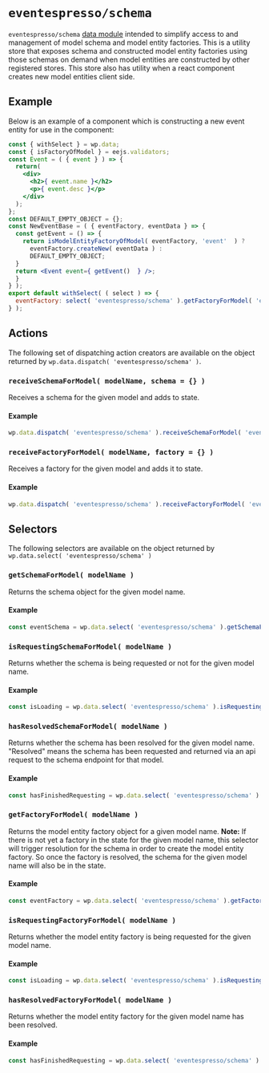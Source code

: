 # `eventespresso/schema`
`eventespresso/schema` [data module](https://github.com/WordPress/gutenberg/blob/master/packages/data) intended to simplify access to and management of model schema and model entity factories.  This is a utility store that exposes schema and constructed model entity factories using those schemas on demand when model entities are constructed by other registered stores.  This store also has utility when a react component creates new model entities client side.

## Example
Below is an example of a component which is constructing a new event entity for use in the component:

```jsx
const { withSelect } = wp.data;
const { isFactoryOfModel } = eejs.validators;
const Event = ( { event } ) => {
  return(
    <div>
      <h2>{ event.name }</h2>
      <p>{ event.desc }</p>
    </div>
  );
};
const DEFAULT_EMPTY_OBJECT = {};
const NewEventBase = ( { eventFactory, eventData } => {
  const getEvent = () => {
    return isModelEntityFactoryOfModel( eventFactory, 'event'  ) ?
      eventFactory.createNew( eventData ) :
      DEFAULT_EMPTY_OBJECT;
  }
  return <Event event={ getEvent()  } />;
  }
} );
export default withSelect( ( select ) => {
  eventFactory: select( 'eventespresso/schema' ).getFactoryForModel( 'event' );
} );
```

## Actions
The following set of dispatching action creators are available on the object returned by `wp.data.dispatch( 'eventespresso/schema' )`.
### `receiveSchemaForModel( modelName, schema = {} )`
Receives a schema for the given model and adds to state.
#### Example
```js
wp.data.dispatch( 'eventespresso/schema' ).receiveSchemaForModel( 'event', eventSchema );
```

### `receiveFactoryForModel( modelName, factory = {} )`
Receives a factory for the given model and adds it to state.
#### Example
```js
wp.data.dispatch( 'eventespresso/schema' ).receiveFactoryForModel( 'event', eventFactory );
```

## Selectors
The following selectors are available on the object returned by `wp.data.select( 'eventespresso/schema' )`
### `getSchemaForModel( modelName )`
Returns the schema object for the given model name.
#### Example
```js
const eventSchema = wp.data.select( 'eventespresso/schema' ).getSchemaForModel( 'event' );
```

### `isRequestingSchemaForModel( modelName )`
Returns whether the schema is being requested or not for the given model name.
#### Example
```js
const isLoading = wp.data.select( 'eventespresso/schema' ).isRequestingSchemaForModel( 'event' );
```

### `hasResolvedSchemaForModel( modelName )`
Returns whether the schema has been resolved for the given model name.  "Resolved" means the schema has been requested and returned via an api request to the schema endpoint for that model.
#### Example
```js
const hasFinishedRequesting = wp.data.select( 'eventespresso/schema' ).hasResolvedSchemaForModel( 'event' );
```

### `getFactoryForModel( modelName )`
Returns the model entity factory object for a given model name. **Note:** If there is not yet a factory in the state for the given model name, this selector will trigger resolution for the schema in order to create the model entity factory.  So once the factory is resolved, the schema for the given model name will also be in the state.
#### Example
```js
const eventFactory = wp.data.select( 'eventespresso/schema' ).getFactoryForModel( 'event' );
```

### `isRequestingFactoryForModel( modelName )`
Returns whether the model entity factory is being requested for the given model name.
#### Example
```js
const isLoading = wp.data.select( 'eventespresso/schema' ).isRequestingFactoryForModel( 'event' );
```

### `hasResolvedFactoryForModel( modelName )`
Returns whether the model entity factory for the given model name has been resolved.
#### Example
```js
const hasFinishedRequesting = wp.data.select( 'eventespresso/schema' ).hasResolvedFactoryForModel( 'event' );
```